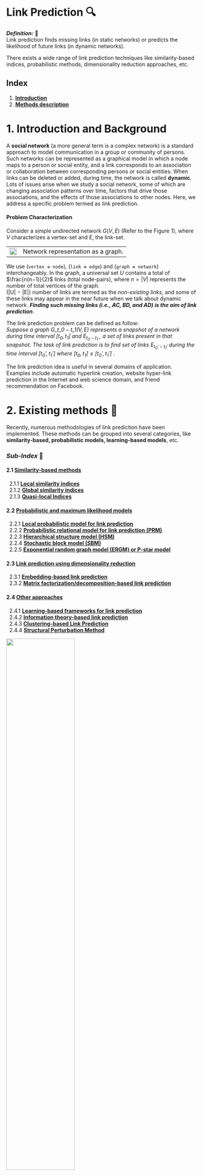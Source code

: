 # **Link Prediction** :mag:
***Definition:*** :key:<br>
Link prediction finds missing links (in static networks) or predicts the likelihood of future links (in dynamic networks).

There exists a wide range of link prediction techniques like similarity-based indices, probabilistic methods, dimensionality
reduction approaches, etc.

## **Index**
1. [**Introduction**](#1-introduction-and-background)
2. [**Methods description**](#2-existing-methods-📑)


# 1. **Introduction and Background**
A **social network** (a more general term is a complex network) is a standard approach to model communication in a group or community of persons. Such networks can be represented as a graphical model in which a node maps to a person or social entity, and a link corresponds to an association or collaboration between corresponding persons or social entities. When links can be deleted or added, during time, the network is called **dynamic**. Lots of issues arise when we study a social network,
some of which are changing association patterns over time, factors that drive those associations, and the effects of those associations to other nodes. Here, we address a specific problem termed as link prediction.

#### **Problem Characterization**
Consider a simple undirected network $G(V, E)$ (Refer to the Figure 1), where $V$ characterizes a vertex-set and $E$, the link-set.

|   |   |
| - | - |
|<img src="latex/capitoli/intro/imgs/img1.png" width="100%" height="100%"> | Network representation as a graph. |



We use (`vertex ≡ node`), (`link ≡ edge`) and (`graph ≡ network`) interchangeably. In the graph, a universal set $U$ contains a total of $\frac{n(n−1)}{2}$ links (total node-pairs), where $n = |V|$ represents the number of total vertices of the
graph. <br>
(|U| − |E|) number of links are termed as the *non-existing links*, and some of these links may appear in the near future when we talk about dynamic network. ***Finding such missing links (i.e., AC, BD, and AD) is the aim of link prediction***.

The link prediction problem can be defined as follow:<br>
*Suppose a graph* $\mathit{G\_{t\_0 − t\_1} (V, E)}$ *represents a snapshot of a network during time interval* $\mathit{[t_0 ,t_1]}$ *and* $\mathit{E_{t_0 − t_1}}$ *, a set of links  present in that snapshot. The task of link prediction is to find set of links* $\mathit{E_{t_0' − t_1'}}$ *during the time interval* $\mathit{[t_0' ,t_1']}$ *where* $\mathit{[t_0 ,t_1] \leq [t_0' ,t_1']}$ *.*

The link prediction idea is useful in several domains of application. Examples include automatic hyperlink creation, website hyper-link prediction in the Internet
and web science domain, and friend recommendation on Facebook.

# 2. **Existing methods** :bookmark_tabs:
Recently, numerous methodologies of link prediction have been implemented. These methods can be grouped into several categories, like **similarity-based, probabilistic models, learning-based models**, etc.

### ***Sub-Index*** :open_file_folder:
#### 2.1 [**Similarity-based methods**](#21-similarity-based-methods) <br>
&nbsp;&nbsp;2.1.1 [**Local similarity indices**](#211-local-similarity-indices)<br>
&nbsp;&nbsp;2.1.2 [**Global similarity indices**](#212-global-similarity-indices)<br>
&nbsp;&nbsp;2.1.3 [**Quasi-local Indices**](#213-quasi-local-indices)<br>
#### 2.2 [**Probabilistic and maximum likelihood models**](#22-probabilistic-and-maximum-likelihood-models) <br>
&nbsp;&nbsp;2.2.1 [**Local probabilistic model for link prediction**](#221-local-probabilistic-model-for-link-prediction)<br>
&nbsp;&nbsp;2.2.2 [**Probabilistic relational model for link prediction (PRM)**](#222-probabilistic-relational-model-for-link-prediction-prm)<br>
&nbsp;&nbsp;2.2.3 [**Hierarchical structure model (HSM)**](#223-hierarchical-structure-model-hsm)<br>
&nbsp;&nbsp;2.2.4 [**Stochastic block model (SBM)**](#224-stochastic-block-model-sbm)<br>
&nbsp;&nbsp;2.2.5 [**Exponential random graph model (ERGM) or P-star model**](#225-exponential-random-graph-model-ergm-or-p-star-model)<br>
#### 2.3 [**Link prediction using dimensionality reduction**](#23-link-prediction-using-dimensionality-reduction) <br>
&nbsp;&nbsp;2.3.1 [**Embedding-based link prediction**](#231-embedding-based-link-prediction)<br>
&nbsp;&nbsp;2.3.2 [**Matrix factorization/decomposition-based link prediction**](#232-matrix-factorizationdecomposition-based-link-prediction)<br>
#### 2.4 [**Other approaches**](#24-other-approaches) <br>
&nbsp;&nbsp;2.4.1 [**Learning-based frameworks for link prediction**](#241-learning-based-frameworks-for-link-prediction)<br>
&nbsp;&nbsp;2.4.2 [**Information theory-based link prediction**](#242-information-theory-based-link-prediction)<br>
&nbsp;&nbsp;2.4.3 [**Clustering-based Link Prediction**](#243-clustering-based-link-prediction)<br>
&nbsp;&nbsp;2.4.4 [**Structural Perturbation Method**](#244-structural-perturbation-method)<br>

<img src="latex/capitoli/methods/imgs/img2.jpg" width="60%" height="60%"> 

## 2.1 **Similarity-based methods**
Similarity-based metrics are the simplest one in link prediction, in which for each pair $x$ and $y$, a similarity score $S(x, y)$ is calculated. The score $S(x, y)$ is based on the structural or node’s properties of the considered pair. The non-observed links (i.e., $U − E^T$ ) are assigned scores according to their similarities. **The pair of nodes having a higher score represents the predicted link between them**. The similarity measures between every pair *can be calculated using several properties of the network*, one of which is structural property. Scores based on this property can be grouped in several categories like **local and global**, and so on.

### 2.1.1 **Local similarity indices**
Local indices are generally calculated using information about common neighbors and node degree. These indices **consider immediate neighbors of a node**. The following are some examples of local similarity indices with a description and method to calculate them:
- `Common Neighbors (CN)`: In a given network or graph, the size of common neighbors for a given pair of nodes $x$ and $y$ is calculated as the size of the intersection of the two nodes neighborhoods ( $\Gamma$ ).
    $$S(x, y) = |\Gamma(x) \cap \Gamma(y)|$$
    The likelihood of the existence of a link between x and y increases with the number of common neighbors between them.
- `Jaccard Coefficient`: This metric is similar to the Common Neighbors. Additionally, it normalizes the above score, as given below:
    $$S(x, y) = \frac{|\Gamma(x) \cap \Gamma(y)|}{|\Gamma(x) \cup \Gamma(y)|}$$
    The Jaccard coefficient is defined as the probability of selection of common neighbors of pairwise vertices from all the neighbors of either vertex. The pairwise Jaccard score increases with the number of common neighbors between the two vertices considered. Some researcher (**Liben-Nowell et al.**) demonstrated that this similarity metric **performs worse** as compared to Common Neighbors.
- `Adamic/Adar Index (AA)`: Adamic and Adar presented a metric to calculate a similarity score between two web pages based on shared features, which are further used in link prediction after some modification
    $$S(x, y) = \sum_{z \in \Gamma(x) \cap \Gamma(y)} \frac{1}{log k_z}$$
    where $k_z$ is the degree of the node $z$. It is clear from the equation that more weights are assigned to the common neighbors having smaller degrees. This is also intuitive in the real-world scenario, for example, a person with more number of friends spend less time/resource with an individual friend as compared to the less number of friends.
- `Preferential Attachment (PA)`: The idea of preferential attachment is applied to generate a growing scale-free network. The term **growing** represents the incremental nature of nodes over time in the network. The likelihood incrementing new connection associated with a node $x$ is proportional to $k_x$ , the degree of the node. Preferential attachment score between two nodes x and y can be computed as:
    $$S(x, y) = k_x k_y$$
    This index shows the worst performance on most networks. The **simplicity**
(as it requires the least information for the score calculation) and the **computational time** of this metric are the main advantages. PA shows better results if larger degree nodes are densely connected, and lower degree nodes are rarely connected. In the above equation, summation can also be used instead of multiplication as an aggregate function.
- `Resource Allocation Index (RA)`: Consider two non-adjacent vertices $x$ and $y$. Suppose node $x$ sends some resources to $y$ through the common nodes of both $x$ and $y$ then the similarity between the two vertices is computed in terms of **resources sent** from $x$ to $y$. This is expressed mathematically as:
    $$S(x, y) = \sum_{z \in \Gamma(x) \cap \Gamma(y)} \frac{1}{k_z}$$
    The difference between **RA** and **AA** is that the RA index heavily penalizes to higher degree nodes compared to the AA index. Prediction results of these indices become almost the same for smaller average degree networks. This index
shows good performance on heterogeneous networks with a high clustering coefficient, especially on transportation networks.
- `Cosine similarity or Salton Index (SI)`: This similarity index between two records (documents) is measured by calculating the Cosine of the angle between them. The metric is all about the orientation and not magnitude. The Cosine similarity can be computed as
    $$S(x, y) = \frac{|\Gamma(x) \cap \Gamma(y)|}{\sqrt{(k_x k_y)}}$$
- `Sorensen Index`: It is very similar to the Jaccard index. **McCune et al.** show that it **is more robust than Jaccard against the outliers**.
    $$S(x, y) = \frac{2|\Gamma(x) \cap \Gamma(y)|}{k_X + k_y}$$
- `CAR-based Common Neighbor Index (CAR)`: CAR-based indices are presented based on the assumption that the link existence between two nodes is more likely if their common neighbors are members of a local community (local-community-paradigm (LCP) theory). In other words, the likelihood existence increases with the number of links among the common neighbors (local community links (LCLs)) of the seed node pair as described in the following figure.
    $$S(x, y) = CN(x, y) \text{ x } LCL(x, y) = CN(x, y) \text{ x } \sum_{z \in \Gamma(x) \cap \Gamma(y)} \frac{|\gamma(z)|}{2} $$
    where $CN(x, y) = |\Gamma(x) ∩ \Gamma(y)|$ is number of common neighbors. $LCL(x, y)$ refers to the number of local community links which are defined as the links among the common neighbors of seed nodes x and y. $\gamma(z)$ is the subset of neighbors of node $z$ that are also common neighbors of $x$ and $y$. <br>
    <img src="latex/capitoli/methods/imgs/img3.png" width="70%" height="70%"> 
- `CAR-based Adamic/Adar Index (CAA)`: If $LCL$ is considered as an accuracy enhancer, then the $CAA$ index is obtained by incorporating the $LCL$ theory to the well known AA index and mathematically expressed by the equation given below.
    $$S(x, y) = \sum_{z \in \Gamma(x) \cap \Gamma(y)} \frac{|\gamma(z)|}{\log_2(k_z)} $$
- `CAR-based Resource Allocation Index (CRA)`: Is a general application of the LCL theory to other indices and generate the CRA index by incorporating this concept into the existing RA index of the literature. Mathematically, the CRA can be expressed as
    $$S(x, y) = \sum_{z \in \Gamma(x) \cap \Gamma(y)} \frac{|\gamma(z)|}{k_z}$$
- `CAR-based Preferential Attachment Index (CPA)`: This is the preferential attachment index based on the CAR index. CPA is obtained by incorporating the LCL theory to the original PA method and expressed mathematically by
    $$S(x, y) = e_x e_y + e_x CAR(x, y) + e_y CAR(x, y) + CAR(x, y)^2$$
    where $e_x$ is the number of neighbors of $x$ not shared by $y$ and $CAR(x, y)$ is the similarity score of the node pair $x$ and $y$ using CAR index. <br>
    CAR-based methods listed above show the best performance on LCP networks. The LCP networks are related to dynamic and heterogeneous systems and facilitate network evolution of social and biological networks.
- `Hub Promoted Index (HPI)`: This similarity index promotes the formation of links between the sparsely connected nodes and hubs. It also tries to prevent links formation between the hub nodes. This similarity metric can be expressed mathematically as
    $$S(x, y) = \frac{|\Gamma(x) \cap \Gamma(y)|}{min(k_x, k_y)}$$
- `Hub Depressed Index (HDI)`: This index is the same as the previous one but with the opposite goal as it avoids the formation of links between hubs and low degree nodes in the networks. The Hub depressed index promotes the links evolution between the hubs as well as the low degree nodes. The mathematical expression for this index is given below.
    $$S(x, y) = \frac{|\Gamma(x) \cap \Gamma(y)|}{max(k_x, k_y)}$$
- `Local Naive Bayes-based Common Neighbors (LNBCN)`: The above similarity indices are somehow based on common neighbors of the node pair where each of the which are equally weighted. This method is based on the Naive Bayes theory and arguments that different common neighbors play different role in the network and hence contributes differently to the score function computed for non-observed node pairs
    $$S(x, y) = \sum_{z \in \Gamma(x) \cap \Gamma(y)} [log(\frac{C(z)}{1 - C(z)}) + log(\frac{1 - \rho}{\rho})]$$
    where $C(z)$ is node clustering coefficient and $\rho$ is the network density expressed as
    $$\rho = \frac{|E|}{n(n-1)/2}$$
- `Leicht-Holme-Newman Local Index (LHNL)`: The logic below this index is that two vertices are similar to each other if their corresponding neighbors are self-similar to themselves. This score is defined by the ratio of the path of length two that exits between two vertices and the expected path of the same length between them.
    $$S(x, y) = \frac{|\Gamma(x) \cap \Gamma(y)|}{k_x k_y}$$
- `Node Clustering Coefficient (CCLP)`: This index is also based on the clustering coefficient property of the network in which the clustering coefficients of all the common neighbors of a seed node pair are computed and summed to find the final similarity score of the pair. Mathematically
    $$S(x, y) = \sum_{z \in \Gamma(x) \cap \Gamma(y)} C(z)$$
    where
    $$C(z) = \frac{t(z)}{k_z(k_z - 1)}$$
    is clustering coefficient of the node $z$ and $t(z)$ is the total triangles passing through the node $z$.
- `Node and Link Clustering coefficient (NLC)`: This similarity index is based on the basic topological feature of a network called ”*Clustering Coefficient*”. The
clustering coefficients of both nodes and links are
incorporated to compute the similarity score.
    $$S(x, y) = \sum_{z \in \Gamma(x) \cap \Gamma(y)} \frac{|\Gamma(x) \cap \Gamma(z)|}{k_z -1} \text{ x }C(z) + \frac{|\Gamma(y) \cap \Gamma(z)|}{k_z -1} \text{ x }C(z)$$

<br>

### 2.1.2 **Global similarity indices**
Global indices are computed using entire topological information of a network. The computational complexities of such methods are higher and seem to be infeasible for large networks.
- `Katz Index`: This index can be considered as a variant of the shortest path metric. It directly aggregates over all the paths between x and y and dumps exponentially for longer paths to penalize them. It can be expressed mathematically as:
    $$S(x, y) = \sum_{l = 1}^{\infty}\beta^l|paths_{x, y}^{<l>}| = \sum_{l = 1}^{\infty}\beta^l(A)^l_{x, y}$$
    where, $paths_{x, y}^{<l>}$ is considered as the set of total $l$ length paths between $x$ and $y$, $\beta$ is a damping factor that controls the path weights and A is the adjacency matrix. For the convergence of above equation,
    $$\beta < \frac{1}{\lambda_1} $$
    where $\lambda_1$ is the maximum eigenvalue of the matrix A. <br>
    If 1 is added to each element of the diagonal of the resulting similarity matrix S, this expression can be written in matrix terms as
    $$S = \beta AS + I$$
    where $I$ is the identity matrix of the proper dimension. The similarity between all pairs of nodes can be directly computed using the closed-form by rearranging for $S$ in the previous expression and subtracting the previously added 1 to the elements in the diagonal. Katz score for each pair of nodes in the network is calculated by finding the similarity matrix as
    $$S = (I − \beta A)^{− 1} − I$$
    The computational complexity of the given metric is high, and it can be roughly estimated to be cubic complexity which is not feasible for a large network.
- `Random Walk with Restart (RWR)`: Let $\alpha$ be a probability that a random walker iteratively moves to an arbitrary neighbor and returns to the same starting vertex with probability $(1 − \alpha)$. Consider $q_{xy}$ to be the probability that a random walker who starts walking from vertex $x$ and located at the vertex $y$ in steady-state. Now, this probability of walker to reach the vertex $y$ is expressed mathematically as
    $$\overrightarrow{q_x} = \alpha P^T \overrightarrow{q_x} + (1-\alpha) \overrightarrow{e_x}$$
    where $\overrightarrow{e_x}$ is the seed vector of length $|V|$ (i.e., the total number of vertices in the graph). This vector consists of zeros for all components except the elements $x$ itself. The transition matrix $P$ can be expressed as
    $$\overrightarrow{q_x} = (1-\alpha)(I - \alpha P^T)^{-1} \overrightarrow{e_x}$$
    Since this similarity is not symmetric, the final score between the node pair (x, y) can be computed as
    $$S(x, y) = q_{xy} + q_{yx}$$
    It is clear from the above equation that matrix inversion is required to solve, which is quite expensive and prohibitive for large networks.
- `Shortest Path`: The inverse relation between the similarity and length of the shortest path is captured by the following mathematical equation given below.
    $$S(x, y) = -|d(x, y)|$$
    where Dijkstra algorithm is applied to efficiently compute the shortest path d(x, y) between the node pair (x, y). The prediction accuracy of this index is low compared to most local indices.
- `Leicht-Holme-Newman Global Index (LHNG)`: This global index is based on the principle that two nodes are similar if either of them has an immediate neighbor, which is similar to the other node. This is a recursive definition of similarity where a termination condition is needed. The termination condition is introduced in terms of self-similarity, i.e., a node is similar to itself. Thus, the similarity score equation consists of two terms: first, the neighbor similarity, and the second, self-similarity, as given below.
    $$S(x, y) = \phi  \sum_z A_{x, z} S_{z, y} + \psi \delta_{x, y}$$
    Here, the first term is neighborhood similarity and the second term is self-similarity. $\psi$ and $\phi$ are free parameters that make a balance between these two terms. When the free parameter $\psi$ = 1, this index resembles to the Katz index.
- `Cosine based on L+ (Cos+)`: Laplacian matrix is extensively used as an alternative representation of graphs in spectral graph theory. This matrix can be defined as $L = D − A$, where, $D$ is the diagonal matrix consisting of the degrees of each node of the matrix and $A$ is the adjacency matrix of the graph. The pseudo-inverse of the matrix defined by Moore-Penrose is represented as $L^+$ and each entry of this matrix is used to represent the similarity score between the two corresponding nodes. The most common way to compute this pseudo-inverse is by computing the **singular value decomposition (SVD)** of the Laplacian matrix [ $(L = U \Sigma V^T) $, where $U$ and $V$ are left and right singular vectors of $SVD$ ] as follows
    $$L^+ = V \Sigma^+ U^T$$
    $\Sigma^+$ is obtained by taking the inverse of each nonzero element of the $\Sigma$. Further, the similarity between two nodes $x$ and $y$ can be computed using any inner product measure such as Cosine similarity given as
    $$S(x, y) = \frac{L_{x, y}^+}{\sqrt{L_{x, x}^+ L_{y, y}^+}}$$
- `Average Commute Time (ACT)`: This index is based on the random walk concept. A random walk is a Markov chain which describes the movements of a walker. It defined as the average number of movements/steps required by a random walker to reach the destination node $y$, and come back to the starting node $x$. If $m(x, y)$ be the number of steps required by the walker to reach $y$ from $x$, then the following expression captures this concept.
    $$n(x, y) = |E| (l_{xx}^+ + l_{yy}^+ - 2l_{xy}^+) $$
    where $l_{xy}^+$ denotes the $(x, y)$ entry of the matrix $L^+$ . Pseudo-inverse of the Laplacian, $L^+$ can be computed as
    $$L^+ = (L - \frac{ee^T}{n})^{-1} + \frac{ee^T}{n}$$
    where $e$ is a column vector consisting of 1’s. <br>
    Smaller value of this equation will represent higher similarity. The final expression is the following
    $$S(x, y) = \frac{1}{l_{xx}^+ + l_{yy}^+ - 2l_{xy}^+}$$
- `Normalized Average Commute Time (NACT)`: This is a variant of ACT that takes into account node degrees. For a high degree node (hub) $y$, $m(x, y)$ is usually small regardless of $x$, the similarity measure is normalized with stationary distribution $\pi$ of the Markov chain describing random walker on the graph. This normalized measure can be computed with the following equation
    $$S(x, y) = \frac{1}{(m(x, y)\pi_y + m(y, x)\pi_x)}$$
- `Matrix Forest Index (MF)`: his index is based on the concept of spanning tree which is defined as the subgraph that spans total nodes without forming any cycle. The spanning tree may contain total or less number of links as compared to the original graph. Chebotarev and Shamis proposed a theorem called matrix-forest theorem which states that the number of spanning tree in a graph is equal to the co-factor of any entry of Laplacian matrix of the graph. Here, the term forest represents the union of all rooted disjoint spanning trees. The similarity between two nodes $x$ and $y$ can be computed with the equation given below
    $$S = (I + L)^{-1}$$
    where $(I + L)\_{(x,y)}$ is the number of spanning rooted forests ( $x$ as root ) consisting of both the nodes $x$ and $y$. Moreover, this quantity is equal to the co-factor of $(I + L)_{(x,y)}$ .
- `SimRank`: This is a measure of structural context similarity and shows object-to-object relationships. It is not domain-specific and recommends to apply in directed or mixed networks. The basic assumption of this measure is that two objects are similar if they are related to similar objects. SimRank computes how soon two random walkers meet each other, starting from two different positions. This measure can be represented in matrix form as
    $$S(x,y) = \alpha W^T SW + (1 - \alpha)I$$
    where, $\alpha \in (0, 1)$ is a constant. $W$ is the transformation matrix and computed by normalizing each column of adjacency matrix $A$ as $W_{ij} = \frac{a_{ij}}{\sum_{k=1}^{n}}$ <br>
    The computational complexity of this measure is high for a large network, and to reduce its time, the authors suggest pruning recursive branches.
- `Rooted Pagerank (RPR)`: The idea of PageRank was originally proposed to rank the web pages based on the importance of those pages. The algorithm is based on the assumption that a random walker randomly goes to a web page with probability $\alpha$ and follows hyper-link embedded in the page with probability $(1 − \alpha)$. Chung et al. used this concept incorporated with a random walk in link prediction framework. The importance of web pages, in a random walk, can be replaced by stationary distribution. The similarity between two vertices $x$ and $y$ can be measured by the stationary probability of $y$ from $x$ in a random walk where the walker moves to an arbitrary neighboring vertex with probability $\alpha$ and returns to $x$ with probability $(1 − \alpha)$. Mathematically, this score can be computed for all pair of vertices as
    $$RPR = (1 - \alpha)(I - \alpha \hat{N})^{-1}$$
    where $\hat{N} = D^{−1} A$ is the normalized adjacency matrix with the diagonal degree matrix $D[i, i] = \sum_j A[i, j]$.

<br>

### 2.1.3 **Quasi-local Indices**
Quasi-local indices have been introduced as a trade-off between local and global approaches or performance and complexity. These metrics are as efficient to compute as local indices. Some of these indices extract the entire topological information of the network. The time complexities of these indices are still below compared to the global approaches.
- `Local Path Index (LP)`: This metric has the intent to furnish a good trade-off between accuracy and computational complexity. The metric is expressed mathematically as 
    $$S^{LP} = A^2 + \epsilon A^3$$
    where $|epsilon$ represents a free parameter. Clearly, the measurement converges to common neighbor when $\epsilon = 0$. If there is no direct connection between $x$ and $y$, $(A^3)_{xy}$ is equated to the total different paths of length 3 between $x$ and $y$. The index can also be expanded to generalized form
    $$S^{LP} = A^2 + \epsilon A^3 + \epsilon^2 A^4 + ... + \epsilon^{(n−2)} A^n$$
    where $n$ is the maximal order. Computing this index becomes more complicated with the increasing value of $n$. The LP index outperforms the proximity-based indices, such as RA, AA, and CN.
- `Path of Length 3 (L3)`: Georg Simmel, a German sociologist, first coined the concept “triadic closure” and made popular by Mark Granovetter in his work “*The Strength of Weak Ties*”. The authors proposed a similarity index in protein-protein interaction (PPI) network, called ***path of length 3 (or L3)*** published in the Nature Communication. They experimentally show that the triadic closure principle (TCP) does not work well with PPI networks. They showed the paradoxical behavior of the TCP (i.e., the path of length 2), which does not follow the structural and evolutionary mechanism that governs protein interaction. The TCP predicts well to the interaction of self-interaction proteins (SIPs), which are very small (4%) in PPI networks and fails in prediction between SIP and non SIP that amounts to 96%. They showed that the L3 index performs well in such conditions and give mathematical expression to compute this index as
    $$S(x, y) = \sum \frac{a_{x,u} a_{u,v} a_{v,y}}{k_u k_v}$$
- `Similarity based on Local Random Walk and Superposed Random Walk (LRW and SRW)`: This metric propose a new similarity measures by exploiting the random walk concept on graphs with limited walk steps. They defined node similarity based on random walks of lower computational complexity compared to the other random walk based methods. Given a random walker, starting from the node $x$, the probability of reaching the random walker to the node $y$ in $t$ steps is
    $$\overrightarrow{\pi}\_x(t) = P^T \overrightarrow{\pi}\_x(t-1)$$
    where $\overrightarrow{\pi}\_x(0)$ is a column vector with $x^{th}$ element as 1 while others are 0’s and $P^T$ is the transpose of the transition probability matrix $P$. $P_{xy}$ entry of this matrix defines the probability of a random walker at node $x$ will move to the next node $y$. It is expressed as $P_{xy} = \frac{a_{kx}}{k_x}$ , where $a_{xy}$ is 1 when there is a link between $x$ and $y$ and 0, otherwise. The authors computed the similarity score ( $LRW$ ) between two nodes based on the above concept as
    $$S^{LRW}(x, y) = \frac{k_x}{2|E|}\pi_{xy}(t) + \frac{k_y}{2|E|}\pi_{xy}(t)$$
    This similarity measure focus on only few steps covered by the random walker (hence quasi-local) and not the stationary state compared to other approaches. <br> 
    Random walk based methods suffer from the situation where a random walker moves far away with a certain probability from the target node whether the target node is closer or not. This is an obvious problem in social networks that show a high clustering index i.e., clustering property of the social networks. This degrades the similarity score between the two nodes and results in low prediction accuracy. One way to counter this problem is that continuously release the walkers at the starting point, which results in a higher similarity between the target node and the nearby nodes. By superposing the contribution of each walker (walkers move independently), SRW is expressed as
    $$S^{SRW} (x, y) (t) = \sum_{l=1}^{t} S^{LRW} (l)$$

### **Some Remarks**:
Similarity-based approaches mostly focus on the structural properties of the networks to compute the similarity score. <br> 
***Local approaches*** consider, in general, neighborhood information (direct neighbors or neighbors of neighbor), which take less time for computation. This is the property that makes the local approaches feasible for massive real-world network datasets.  <br>
***Global approaches*** consider the entire structural information of the network; that is why time required to capture this information is more than local and quasi-local approaches. Also, sometimes, entire topological information may not be available at the time of computation, especially in a decentralized environment. So, parallelization over the global approaches may not possible or very complex compared to the local and quasi-local approaches. The performance or prediction accuracy of these approaches (i.e., global approaches) is better compared to local and quasi-local. <br>
***Quasi-local approaches*** extract more structural information than local and somehow less information compared to the global.

## 2.2 **Probabilistic and maximum likelihood models**
### 2.2.1 **Local probabilistic model for link prediction**
### 2.2.2 **Probabilistic relational model for link prediction (PRM)**
### 2.2.3 **Hierarchical structure model (HSM)**
### 2.2.4 **Stochastic block model (SBM)**
### 2.2.5 **Exponential random graph model (ERGM) or P-star model**

## 2.3 **Link prediction using dimensionality reduction**
The curse of dimensionality is a well-known problem in machine learning. Some researchers employ dimension reduction techniques to tackle the above problem and apply it in the **link prediction** scenario.

### 2.3.1 **Embedding-based link prediction**
The network embedding is considered as a dimensionality reduction technique in which higher $D$ dimensional nodes (vertices) in the graphs are mapped to a lower $d$ ($d << D$) **dimensional representation (embedding)** space by preserving the node neighborhood structures. In other words, ***find the embedding of nodes to a lower d-dimensions such that similar nodes (in the original network) have similar embedding (in the representation space)***. <br>
In the Figure below you can see an application example of a dimensionality reduction tecnique to a graph that represent a social network. <br>
<img src="latex/capitoli/methods/imgs/img4.png" width="80%" height="80%">

The main component of the network embedding is the encoding function or encoder $f_{en}$ that map each node to the embedding space
$$f_{en}(x) = z_x$$
where $z_x$ is the $d$-dimensional embedding of the node $x$. The embedding matrix is $Z \in R^{d x |V|}, each column of which represents an embedding vector of a node. <br> 
<img src="latex/capitoli/methods/imgs/img5.png" width="80%" height="80%">

Now, a similarity function is $S(x, y)$ is defined that specifies how to model the vector (embedding) space relationships equivalent to the relationships in the original network, i.e.,
$$S(x, y) \approx z_x^T z_y$$

Here $S(x, y)$ is the function that reconstructs pairwise similarity values from the generated embedding. The term $S(x, y)$ is the one that differ according to the function used in different factorization-based embedding approaches.

For example, `graph factorization` directly employ adjacency matrix $A$ i.e. $(S(x, y) \overset{\Delta}{=} A_{(x,y)})$ to capture first order proximity, `GraRep` selects $(S(x, y) \overset{\Delta}{=} A^2_{(x,y)})$ and `HOPE` uses other similarity measures(e.g. Jaccard neighborhood overlap). Most embedding methods realize the reconstruction objective by minimizing the loss function, L
$$L = \sum_{(x, y) \in \{V x V \}} l(z_x^T z_y, S(x, y))$$

Once the previous equation is **converged** (i.e. **trained**), one can use the trained encoder to generate nodes embedding, which can further be employed to infer missing link and other downstream machine learning tasks.

Recently, some network embedding techniques have been proposed and applied successfully in link prediction problem. The `Laplacian eigenmaps`, `Logically linear embedding (LLE)`, and `Isomap` are examples based on the simple notion of embedding. Such embedding techniques are having quite complex in nature and face scalability issues. To tackle the scalability issue, graph embedding techniques have leveraged the sparsity of real-world networks. For example, `DeepWalk` extracts local information of truncated random walk and embeds the nodes in representation space by considering the walk as a sentence in the language model. It preserves higher order proximity by maximizing the probability of co-occurrence of random walk of length $2k + 1$ (previous and next $k$ nodes centered at a given node). `Node2vec` also uses a random walk to preserves higher order proximity but it is biased which is a trade-off between the `breadth-first search (BFS)` and `depth-first search (DFS)`.

The experimental results show that the `Node2vec` performs better than the `Deepwalk`.

In next step, **Trouillon et al.** introduced complex embedding in which simple matrix and tensor factorization have been used for link prediction that uses a vector with complex values. Such composition of complex embedding includes all possible binary relations especially symmetric and anti-symmetric relations. Recently, some more studies have been published in link prediction using embedding, for example, **Cao et al. subgraph embedding**, **Li et al. deep dynamic network embedding**, **Kazemi et al.**, etc. 

### 2.3.2 **Matrix factorization/decomposition-based link prediction**
From last decade, matrix factorization has been used in lots of papers based on link prediction and recommendation systems. Typically, the latent features are extracted and using these features, each vertex is represented in latent space, and such representations are used in a supervised or unsupervised framework for link prediction. To further **improve the prediction results, some additional node/link or other attribute information can be used**. In most of the works, non-negative matrix factorization has been used. Some authors also applied the singular value decomposition technique. Let the input data matrix is represented by $X = (x_1, x_2, ..., x_n)$ that contains $n$ data vectors as columns. Now, factorization of this matrix can be expressed as
$$X \approx FG^T$$
where $X \in R^{p x n}, F \in R^{p x k} , and $G \in R^{n x k}$ . Here, $F$ contains the bases of the latent space and is called the basis matrix. $G$ contains combination of coefficients of the bases for reconstructing the matrix $X$ , and is called the coefficient matrix. $k$ is the dimension of latent space $(k < n)$. Several well-known matrix factorizations are expressed based on some constraints on either of the three matrices, for example
- `SVD`: $X_\pm \approx F_\pm G_\pm^T$
- `NMF`: $X_+ \approx F_+ G_+^T$
- `Semi-NMF`: $X_\pm \approx F_\pm G_+^T $
- `Convex-NMF`: $X_\pm \approx  X_\pm W_+ G_\pm^T $

In the above four equations, $Z_\pm$ represents the nature of the entries in the matrix $Z$, i.e. both positive and negative entries allowed in the matrix $Z$. In the last equation, $F = XW$ represents the convex combinations of the columns of $F$ . Generally, such a factorization problem can be modeled as the following `Frobenius norm optimization problem`
$$min_{f, g} ||X - FG^T||^2_{fro}$$
$$\text{subject to} F \ge 0, G \ge 0$$
Here $||Z||^2_{fro}$ is the frobenius norm of $Z$ and the constraints represent NMF factorization. However, any of the above four constraints can be used depending on the requirement of the problem underlying. <br>
After solving the above optimization problem, the similarity between a non-existing pair $(x, y)$ can be computed by the similarity of the $x^{th}$ and $y^{th}$ row vectors in the coefficient matrix $G$.

- `Acar et al.` expressed temporal link prediction as a matrix completion problem and solve it through the `matrix and tensor factorization`. They proposed a weighted method to collapsed the temporal data in a single matrix and factorize it using `CANDECOMP/PARAFAC (CP)` tensor decomposition method. 
- `Ma et al.` also applied matrix factorization to temporal networks where features of each network are extracted using `graph communicability` and then collapsed into a single feature matrix using `weighted collapsing tensor (WCT)`. They showed the equivalence between eigen decomposition of `Katz matrix` and `non-negative matrix factorization (NMF)` of the communicability matrix that serves as the foundation of their framework.
- `Menon et al.` proposed a work for structural link prediction. Here, the problem is modeled as `matrix completion problem`, and `matrix factorization` are used to solve it. They introduced a supervised matrix decomposition framework that learns latent (unobserved) structural features of the graph and incorporates it with additional node/link explicit feature information to make a better prediction. Additionally, they allowed the factorization model to solve class imbalance problem by optimizing ranking loss. 
- `Chen et al.` proposed a work, where the authors extracted topological matrix and attribute matrix and factorized these matrices using `non-negative matrix factorization`. The final score matrix is obtained by integrating these two matrices in the latent space.

## 2.4 **Other approaches**
### 2.4.1 **Learning-based frameworks for link prediction**
Earlier described approaches (e.g., similarity and probabilistic methods) deal with the computing a score of each non-observed link either by a similarity or a probabilistic function. However, **the link prediction problem can also be modeled as a learning-based model** to exploit graph topological features and attribute information. The problem is cast as a **supervised classification model** where a **point** (i.e., training data) **corresponds to a vertex-pair in the network**, and the **label** of the point **represents the presence or absence of an edge (link) between the pair**. <br>
In other words, _consider a vertex-pair $(x, y)$ in the graph $G(V, E)$ and the label of the corresponding data point in the classification model is $l_{(x,y)}$_. Then,
$$l_{(x, y)}= \begin{cases} +1 \text{ if } (x, y) \in E \\ -1 \text{ if } (x, y) \notin E  \end{cases}$$
**This is typically a binary classification task** where several classifiers (e.g., `decision tree, naive Bayes, support vector machine`, etc.) can be employed to predict the label of unknown data points (corresponding to missing links in the network). One of the major challenges of this model (i.e., machine learning) is the **selection of appropriate feature set**. Majority of the existing research works extract feature sets from the network topology (i.e., topological information of the network). These **features are generic** and domain-independent that are **applicable to any network**. Such features are typical, `neighborhood, and path-based features`.  <br>
Some other works concentrate on extracting node and edge features that play a crucial role to improve the performance of link prediction. The cost of extraction of such features is cheap and easy, while the main disadvantage is the domain-specific nature of them.

### 2.4.2 **Information theory-based link prediction**
### 2.4.3 **Clustering-based Link Prediction**
### 2.4.4 **Structural Perturbation Method**
